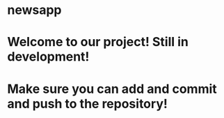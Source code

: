 # newsapp 
# Welcome to our project! Still in development!
# Make sure you can add and commit and push to the repository!
